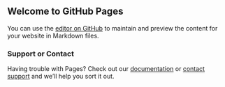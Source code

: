 ## Welcome to GitHub Pages

You can use the [editor on GitHub](https://github.com/EvgeniyYakimov/pv_booksExch.github.io/edit/master/README.md) to maintain and preview the content for your website in Markdown files.


### Support or Contact

Having trouble with Pages? Check out our [documentation](https://help.github.com/categories/github-pages-basics/) or [contact support](https://github.com/contact) and we’ll help you sort it out.
